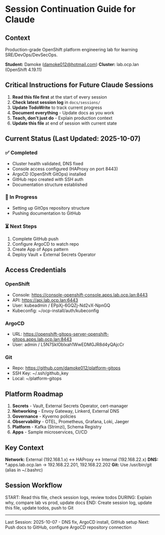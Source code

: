# Session Continuation Guide for Claude

## Context
Production-grade OpenShift platform engineering lab for learning SRE/DevOps/DevSecOps.

**Student:** Damoke (damoke012@hotmail.com)
**Cluster:** lab.ocp.lan (OpenShift 4.19.11)

## Critical Instructions for Future Claude Sessions

1. **Read this file first** at the start of every session
2. **Check latest session log** in `docs/sessions/`
3. **Update TodoWrite** to track current progress
4. **Document everything** - Update docs as you work
5. **Teach, don't just do** - Explain production context
6. **Update this file** at end of session with current state

## Current Status (Last Updated: 2025-10-07)

### ✅ Completed
- Cluster health validated, DNS fixed
- Console access configured (HAProxy on port 8443)
- ArgoCD (OpenShift GitOps) installed
- GitHub repo created with SSH auth
- Documentation structure established

### 🔄 In Progress
- Setting up GitOps repository structure
- Pushing documentation to GitHub

### ⏳ Next Steps
1. Complete GitHub push
2. Configure ArgoCD to watch repo
3. Create App of Apps pattern
4. Deploy Vault + External Secrets Operator

## Access Credentials

### OpenShift
- Console: https://console-openshift-console.apps.lab.ocp.lan:8443
- API: https://api.lab.ocp.lan:6443
- User: kubeadmin / EPpXj-6GQZj-Nd2vX-NpnGQ
- Kubeconfig: ~/ocp-install/auth/kubeconfig

### ArgoCD
- URL: https://openshift-gitops-server-openshift-gitops.apps.lab.ocp.lan:8443
- User: admin / L5N7SkIOblxah1WwEDMGJR8d4yQAjcCr

### Git
- Repo: https://github.com/damoke012/platform-gitops
- SSH Key: ~/.ssh/github_key
- Local: ~/platform-gitops

## Platform Roadmap

1. **Secrets** - Vault, External Secrets Operator, cert-manager
2. **Networking** - Envoy Gateway, Linkerd, External DNS
3. **Governance** - Kyverno policies
4. **Observability** - OTEL, Prometheus, Grafana, Loki, Jaeger
5. **Platform** - Kafka (Strimzi), Schema Registry
6. **Apps** - Sample microservices, CI/CD

## Key Context

**Network:** External (192.168.1.x) ↔ HAProxy ↔ Internal (192.168.22.x)
**DNS:** *.apps.lab.ocp.lan → 192.168.22.201, 192.168.22.202
**Git:** Use /usr/bin/git (alias in ~/.bashrc)

## Session Workflow

START: Read this file, check session logs, review todos
DURING: Explain why, compare lab vs prod, update docs
END: Create session log, update this file, update todos, push to Git

---
Last Session: 2025-10-07 - DNS fix, ArgoCD install, GitHub setup
Next: Push docs to GitHub, configure ArgoCD repository connection

